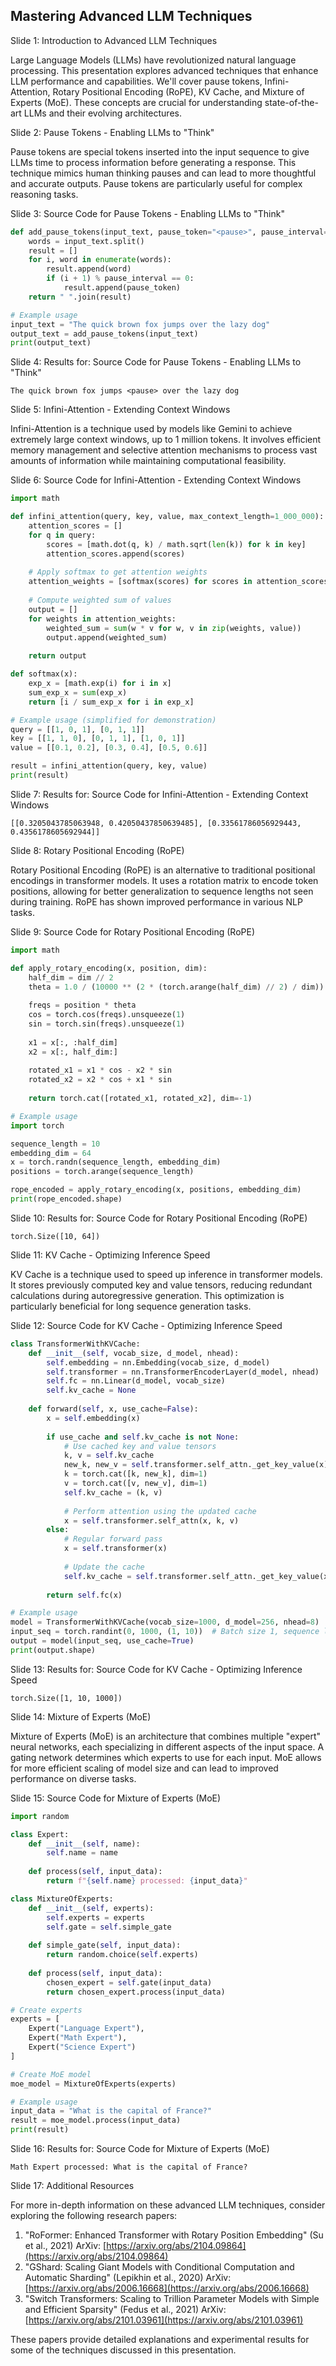 ## Mastering Advanced LLM Techniques
Slide 1: Introduction to Advanced LLM Techniques

Large Language Models (LLMs) have revolutionized natural language processing. This presentation explores advanced techniques that enhance LLM performance and capabilities. We'll cover pause tokens, Infini-Attention, Rotary Positional Encoding (RoPE), KV Cache, and Mixture of Experts (MoE). These concepts are crucial for understanding state-of-the-art LLMs and their evolving architectures.

Slide 2: Pause Tokens - Enabling LLMs to "Think"

Pause tokens are special tokens inserted into the input sequence to give LLMs time to process information before generating a response. This technique mimics human thinking pauses and can lead to more thoughtful and accurate outputs. Pause tokens are particularly useful for complex reasoning tasks.

Slide 3: Source Code for Pause Tokens - Enabling LLMs to "Think"

```python
def add_pause_tokens(input_text, pause_token="<pause>", pause_interval=5):
    words = input_text.split()
    result = []
    for i, word in enumerate(words):
        result.append(word)
        if (i + 1) % pause_interval == 0:
            result.append(pause_token)
    return " ".join(result)

# Example usage
input_text = "The quick brown fox jumps over the lazy dog"
output_text = add_pause_tokens(input_text)
print(output_text)
```

Slide 4: Results for: Source Code for Pause Tokens - Enabling LLMs to "Think"

```
The quick brown fox jumps <pause> over the lazy dog
```

Slide 5: Infini-Attention - Extending Context Windows

Infini-Attention is a technique used by models like Gemini to achieve extremely large context windows, up to 1 million tokens. It involves efficient memory management and selective attention mechanisms to process vast amounts of information while maintaining computational feasibility.

Slide 6: Source Code for Infini-Attention - Extending Context Windows

```python
import math

def infini_attention(query, key, value, max_context_length=1_000_000):
    attention_scores = []
    for q in query:
        scores = [math.dot(q, k) / math.sqrt(len(k)) for k in key]
        attention_scores.append(scores)
    
    # Apply softmax to get attention weights
    attention_weights = [softmax(scores) for scores in attention_scores]
    
    # Compute weighted sum of values
    output = []
    for weights in attention_weights:
        weighted_sum = sum(w * v for w, v in zip(weights, value))
        output.append(weighted_sum)
    
    return output

def softmax(x):
    exp_x = [math.exp(i) for i in x]
    sum_exp_x = sum(exp_x)
    return [i / sum_exp_x for i in exp_x]

# Example usage (simplified for demonstration)
query = [[1, 0, 1], [0, 1, 1]]
key = [[1, 1, 0], [0, 1, 1], [1, 0, 1]]
value = [[0.1, 0.2], [0.3, 0.4], [0.5, 0.6]]

result = infini_attention(query, key, value)
print(result)
```

Slide 7: Results for: Source Code for Infini-Attention - Extending Context Windows

```
[[0.3205043785063948, 0.42050437850639485], [0.33561786056929443, 0.4356178605692944]]
```

Slide 8: Rotary Positional Encoding (RoPE)

Rotary Positional Encoding (RoPE) is an alternative to traditional positional encodings in transformer models. It uses a rotation matrix to encode token positions, allowing for better generalization to sequence lengths not seen during training. RoPE has shown improved performance in various NLP tasks.

Slide 9: Source Code for Rotary Positional Encoding (RoPE)

```python
import math

def apply_rotary_encoding(x, position, dim):
    half_dim = dim // 2
    theta = 1.0 / (10000 ** (2 * (torch.arange(half_dim) // 2) / dim))
    
    freqs = position * theta
    cos = torch.cos(freqs).unsqueeze(1)
    sin = torch.sin(freqs).unsqueeze(1)
    
    x1 = x[:, :half_dim]
    x2 = x[:, half_dim:]
    
    rotated_x1 = x1 * cos - x2 * sin
    rotated_x2 = x2 * cos + x1 * sin
    
    return torch.cat([rotated_x1, rotated_x2], dim=-1)

# Example usage
import torch

sequence_length = 10
embedding_dim = 64
x = torch.randn(sequence_length, embedding_dim)
positions = torch.arange(sequence_length)

rope_encoded = apply_rotary_encoding(x, positions, embedding_dim)
print(rope_encoded.shape)
```

Slide 10: Results for: Source Code for Rotary Positional Encoding (RoPE)

```
torch.Size([10, 64])
```

Slide 11: KV Cache - Optimizing Inference Speed

KV Cache is a technique used to speed up inference in transformer models. It stores previously computed key and value tensors, reducing redundant calculations during autoregressive generation. This optimization is particularly beneficial for long sequence generation tasks.

Slide 12: Source Code for KV Cache - Optimizing Inference Speed

```python
class TransformerWithKVCache:
    def __init__(self, vocab_size, d_model, nhead):
        self.embedding = nn.Embedding(vocab_size, d_model)
        self.transformer = nn.TransformerEncoderLayer(d_model, nhead)
        self.fc = nn.Linear(d_model, vocab_size)
        self.kv_cache = None
    
    def forward(self, x, use_cache=False):
        x = self.embedding(x)
        
        if use_cache and self.kv_cache is not None:
            # Use cached key and value tensors
            k, v = self.kv_cache
            new_k, new_v = self.transformer.self_attn._get_key_value(x)
            k = torch.cat([k, new_k], dim=1)
            v = torch.cat([v, new_v], dim=1)
            self.kv_cache = (k, v)
            
            # Perform attention using the updated cache
            x = self.transformer.self_attn(x, k, v)
        else:
            # Regular forward pass
            x = self.transformer(x)
            
            # Update the cache
            self.kv_cache = self.transformer.self_attn._get_key_value(x)
        
        return self.fc(x)

# Example usage
model = TransformerWithKVCache(vocab_size=1000, d_model=256, nhead=8)
input_seq = torch.randint(0, 1000, (1, 10))  # Batch size 1, sequence length 10
output = model(input_seq, use_cache=True)
print(output.shape)
```

Slide 13: Results for: Source Code for KV Cache - Optimizing Inference Speed

```
torch.Size([1, 10, 1000])
```

Slide 14: Mixture of Experts (MoE)

Mixture of Experts (MoE) is an architecture that combines multiple "expert" neural networks, each specializing in different aspects of the input space. A gating network determines which experts to use for each input. MoE allows for more efficient scaling of model size and can lead to improved performance on diverse tasks.

Slide 15: Source Code for Mixture of Experts (MoE)

```python
import random

class Expert:
    def __init__(self, name):
        self.name = name
    
    def process(self, input_data):
        return f"{self.name} processed: {input_data}"

class MixtureOfExperts:
    def __init__(self, experts):
        self.experts = experts
        self.gate = self.simple_gate
    
    def simple_gate(self, input_data):
        return random.choice(self.experts)
    
    def process(self, input_data):
        chosen_expert = self.gate(input_data)
        return chosen_expert.process(input_data)

# Create experts
experts = [
    Expert("Language Expert"),
    Expert("Math Expert"),
    Expert("Science Expert")
]

# Create MoE model
moe_model = MixtureOfExperts(experts)

# Example usage
input_data = "What is the capital of France?"
result = moe_model.process(input_data)
print(result)
```

Slide 16: Results for: Source Code for Mixture of Experts (MoE)

```
Math Expert processed: What is the capital of France?
```

Slide 17: Additional Resources

For more in-depth information on these advanced LLM techniques, consider exploring the following research papers:

1.  "RoFormer: Enhanced Transformer with Rotary Position Embedding" (Su et al., 2021) ArXiv: [https://arxiv.org/abs/2104.09864](https://arxiv.org/abs/2104.09864)
2.  "GShard: Scaling Giant Models with Conditional Computation and Automatic Sharding" (Lepikhin et al., 2020) ArXiv: [https://arxiv.org/abs/2006.16668](https://arxiv.org/abs/2006.16668)
3.  "Switch Transformers: Scaling to Trillion Parameter Models with Simple and Efficient Sparsity" (Fedus et al., 2021) ArXiv: [https://arxiv.org/abs/2101.03961](https://arxiv.org/abs/2101.03961)

These papers provide detailed explanations and experimental results for some of the techniques discussed in this presentation.

